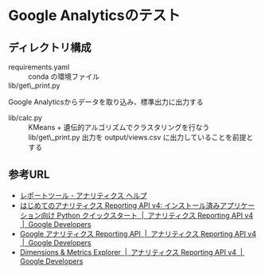 # Google Analyticsのテスト

## ディレクトリ構成
<dl>
  <dt>requirements.yaml</dt>
  <dd>conda の環境ファイル</dd>

  <dt>lib/get\_print.py</dt>
  <dl>Google Analyticsからデータを取り込み、標準出力に出力する</dl>

  <dt>lib/calc.py</dt>
  <dd>
    KMeans + 遺伝的アルゴリズムでクラスタリングを行なう<br>
    lib/get\_print.py 出力を output/views.csv に出力していることを前提とする
  </dd>
</dl>

## 参考URL
* [レポートツール - アナリティクス ヘルプ](https://support.google.com/analytics/topic/6175347?hl=ja&ref_topic=1727148 "レポートツール - アナリティクス ヘルプ")
* [はじめてのアナリティクス Reporting API v4: インストール済みアプリケーション向け Python クイックスタート  |  アナリティクス Reporting API v4  |  Google Developers](https://developers.google.com/analytics/devguides/reporting/core/v4/quickstart/installed-py "はじめてのアナリティクス Reporting API v4: インストール済みアプリケーション向け Python クイックスタート  |  アナリティクス Reporting API v4  |  Google Developers")
* [Google アナリティクス Reporting API  |  アナリティクス Reporting API v4  |  Google Developers](https://developers.google.com/analytics/devguides/reporting/core/v4/rest/ "Google アナリティクス Reporting API  |  アナリティクス Reporting API v4  |  Google Developers")
* [Dimensions & Metrics Explorer  |  アナリティクス Reporting API v4  |  Google Developers](https://developers.google.com/analytics/devguides/reporting/core/dimsmets "Dimensions & Metrics Explorer  |  アナリティクス Reporting API v4  |  Google Developers")
